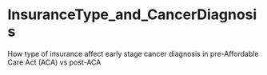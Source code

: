 # InsuranceType_and_CancerDiagnosis
How type of insurance affect early stage cancer diagnosis in pre-Affordable Care Act (ACA) vs post-ACA
